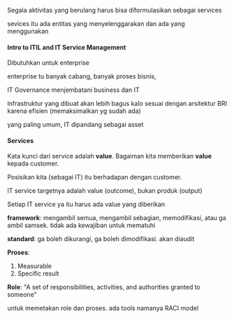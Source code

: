 Segala aktivitas yang berulang harus bisa diformulasikan sebagai services

sevices itu ada entitas yang menyelenggarakan dan ada yang menggunakan

#### Intro to ITIL and IT Service Management

Dibutuhkan untuk enterprise

enterprise tu banyak cabang, banyak proses bisnis,

IT Governance menjembatani business dan IT

Infrastruktur yang dibuat akan lebih bagus kalo sesuai dengan arsitektur BRI karena efisien (memaksimalkan yg sudah ada)

yang paling umum, IT dipandang sebagai asset

#### Services 
Kata kunci dari service adalah **value**. Bagaiman kita memberikan **value** kepada customer.

Posisikan kita (sebagai IT) itu berhadapan dengan customer.

IT service targetnya adalah value (outcome), bukan produk (output)

Setiap IT service ya itu harus ada value yang diberikan

**framework**: mengambil semua, mengambil sebagian, memodifikasi, atau ga ambil samsek. tidak ada kewajiban untuk mematuhi

**standard**: ga boleh dikurangi, ga boleh dimodifikasi. akan diaudit

**Proses**:
1. Measurable
2. Specific result

**Role**:
"A set of responsibilities, activities, and authorities granted to someone"

untuk memetakan role dan proses. ada tools namanya RACI model

